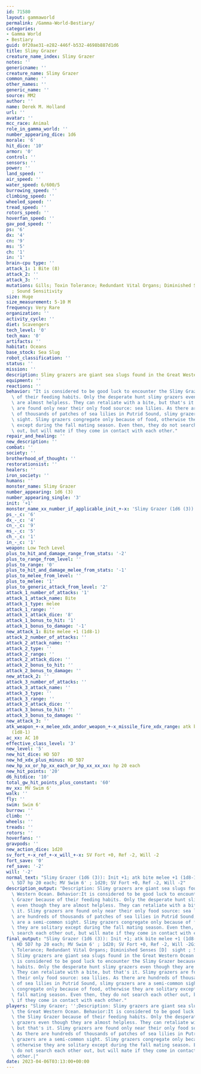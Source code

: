 ```yaml
---
id: 71580
layout: gammaworld
permalink: /Gamma-World-Bestiary/
categories:
- Gamma World
- Bestiary
guid: 0f20ae31-e282-446f-b532-4698b887d1d6
title: Slimy Grazer
creature_name_index: Slimy Grazer
notes: ''
genericname: ''
creature_name: Slimy Grazer
common_name: ''
other_names: ''
generic_name: ''
source: MM2
author: ''
name: Derek M. Holland
url: ''
avatar: ''
mcc_race: Animal
role_in_gamma_world: ''
number_appearing_dice: 1d6
morale: '6'
hit_dice: '10'
armor: '0'
control: ''
sensors: ''
power: ''
land_speed: ''
air_speed: ''
water_speed: 6/600/5
burrowing_speed: ''
climbing_speed: ''
wheeled_speed: ''
tread_speed: ''
rotors_speed: ''
hoverfan_speed: ''
gav_pod_speed: ''
ps: '6'
dx: '4'
cn: '9'
ms: '5'
ch: '1'
in: '1'
brain-cpu type: ''
attack_1: 1 Bite (8)
attack_2: ''
attack_3: ''
mutations: Gills; Toxin Tolerance; Redundant Vital Organs; Diminished Senses [D]  sight
  ; Sound Sensitivity
size: Huge
size_measurement: 5-10 M
frequency: Very Rare
organization: ''
activity_cycle: ''
diet: Scavengers
tech_level: '0'
tech_max: '0'
artifacts: ''
habitat: Oceans
base_stock: Sea Slug
robot_classification: ''
status: ''
mission: ''
description: Slimy grazers are giant sea slugs found in the Great Western Ocean.
equipment: ''
reactions: ''
behavior: "It is considered to be good luck to encounter the Slimy Grazer because\
  \ of their feeding habits. Only the desperate hunt slimy grazers even though they\
  \ are almost helpless. They can retaliate with a bite, but that's it. Slimy grazers\
  \ are found only near their only food source: sea lilies. As there are hundreds\
  \ of thousands of patches of sea lilies in Putrid Sound, slimy grazers are a semi-common\
  \ sight. Slimy grazers congregate only because of food, otherwise they are solitary\
  \ except during the fall mating season. Even then, they do not search each other\
  \ out, but will mate if they come in contact with each other."
repair_and_healing: ''
new_description: ''
combat: ''
society: ''
brotherhood_of_thought: ''
restorationsist: ''
healers: ''
iron_society: ''
humans: ''
monster_name: Slimy Grazer
number_appearing: 1d6 (3)
number_appearing_single: '3'
init: '+1'
monster_name_xx_number_if_applicable_init_+-x: 'Slimy Grazer (1d6 (3)): Init +1'
ps_-_c: '6'
dx_-_c: '4'
cn_-_c: '9'
ms_-_c: '5'
ch_-_c: '1'
in_-_c: '1'
weapon: Low Tech Level
plus_to_hit_and_damage_range_from_stats: '-2'
plus_to_range_from_level: ''
plus_to_range: '0'
plus_to_hit_and_damage_melee_from_stats: '-1'
plus_to_melee_from_level: ''
plus_to_melee: '1'
plus_to_generic_attack_from_level: '2'
attack_1_number_of_attacks: '1'
attack_1_attack_name: Bite
attack_1_type: melee
attack_1_range: ''
attack_1_attack_dice: '8'
attack_1_bonus_to_hit: '1'
attack_1_bonus_to_damage: '-1'
new_attack_1: Bite melee +1 (1d8-1)
attack_2_number_of_attacks: ''
attack_2_attack_name: ''
attack_2_type: ''
attack_2_range: ''
attack_2_attack_dice: ''
attack_2_bonus_to_hit: ''
attack_2_bonus_to_damage: ''
new_attack_2: ''
attack_3_number_of_attacks: ''
attack_3_attack_name: ''
attack_3_type: ''
attack_3_range: ''
attack_3_attack_dice: ''
attack_3_bonus_to_hit: ''
attack_3_bonus_to_damage: ''
new_attack_3: ''
atk_weapon_+-x_melee_xdx_andor_weapon_+-x_missile_fire_xdx_range: atk bite melee +1
  (1d8-1)
ac_xx: AC 10
effective_class_level: '3'
new_level: '5'
new_hit_dice: HD 5D7
new_hd_xdx_plus_minus: HD 5D7
new_hp_xx_or_hp_xx_each_or_hp_xx_xx_xx: hp 20 each
new_hit_points: '20'
d6_hitdice: '10'
total_gw_hit_points_plus_constant: '60'
mv_xx: MV Swim 6'
walk: ''
fly: ''
swim: Swim 6'
burrow: ''
climb: ''
wheels: ''
treads: ''
rotors: ''
hoverfans: ''
gravpods: ''
new_action_dice: 1d20
sv_fort_+-x_ref_+-x_will_+-x: SV Fort +0, Ref -2, Will -2
fort_save: '0'
ref_save: '-2'
will: '-2'
normal_text: "Slimy Grazer (1d6 (3)): Init +1; atk bite melee +1 (1d8-1); AC 10; HD\
  \ 5D7 hp 20 each; MV Swim 6' ; 1d20; SV Fort +0, Ref -2, Will -2"
description_output: "Description: Slimy grazers are giant sea slugs found in the Great\
  \ Western Ocean. Behavior:It is considered to be good luck to encounter the Slimy\
  \ Grazer because of their feeding habits. Only the desperate hunt slimy grazers\
  \ even though they are almost helpless. They can retaliate with a bite, but that's\
  \ it. Slimy grazers are found only near their only food source: sea lilies. As there\
  \ are hundreds of thousands of patches of sea lilies in Putrid Sound, slimy grazers\
  \ are a semi-common sight. Slimy grazers congregate only because of food, otherwise\
  \ they are solitary except during the fall mating season. Even then, they do not\
  \ search each other out, but will mate if they come in contact with each other."
final_output: "Slimy Grazer (1d6 (3)): Init +1; atk bite melee +1 (1d8-1); AC 10;\
  \ HD 5D7 hp 20 each; MV Swim 6' ; 1d20; SV Fort +0, Ref -2, Will -2Gills; Toxin\
  \ Tolerance; Redundant Vital Organs; Diminished Senses [D]  sight ; Sound SensitivityDescription:\
  \ Slimy grazers are giant sea slugs found in the Great Western Ocean. Behavior:It\
  \ is considered to be good luck to encounter the Slimy Grazer because of their feeding\
  \ habits. Only the desperate hunt slimy grazers even though they are almost helpless.\
  \ They can retaliate with a bite, but that's it. Slimy grazers are found only near\
  \ their only food source: sea lilies. As there are hundreds of thousands of patches\
  \ of sea lilies in Putrid Sound, slimy grazers are a semi-common sight. Slimy grazers\
  \ congregate only because of food, otherwise they are solitary except during the\
  \ fall mating season. Even then, they do not search each other out, but will mate\
  \ if they come in contact with each other."
players: "Slimy Grazer; '';Description: Slimy grazers are giant sea slugs found in\
  \ the Great Western Ocean. Behavior:It is considered to be good luck to encounter\
  \ the Slimy Grazer because of their feeding habits. Only the desperate hunt slimy\
  \ grazers even though they are almost helpless. They can retaliate with a bite,\
  \ but that's it. Slimy grazers are found only near their only food source: sea lilies.\
  \ As there are hundreds of thousands of patches of sea lilies in Putrid Sound, slimy\
  \ grazers are a semi-common sight. Slimy grazers congregate only because of food,\
  \ otherwise they are solitary except during the fall mating season. Even then, they\
  \ do not search each other out, but will mate if they come in contact with each\
  \ other.|"
date: 2023-04-06T03:13:00+00:00
---
```

</br>